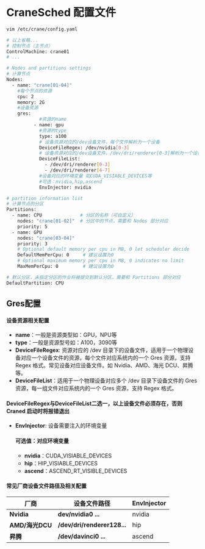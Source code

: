 # CraneSched 配置文件 # 
~~~bash
vim /etc/crane/config.yaml

# 以上省略...
# 控制节点（主节点）
ControlMachine: crane01
# ...

# Nodes and partitions settings
# 计算节点
Nodes:
  - name: "crane[01-04]"
    #每个节点的资源
    cpu: 2
    memory: 2G
    #设备资源
    gres:
            #资源的name
          - name: gpu
            #资源的type
            type: a100
            # 设备资源对应的/dev设备文件，每个文件解析为一个设备
            DeviceFileRegex: /dev/nvidia[0-3]
            # 设备资源对应的/dev设备文件，/dev/dri/renderer[0-3]解析为一个设备
            DeviceFileList:
              - /dev/dri/renderer[0-3]
              - /dev/dri/renderer[4-7]
            #设备对应的环境变量 如CUDA_VISIABLE_DEVICES等
            #可选：nvidia,hip,ascend
            EnvInjector: nvidia

# partition information list
# 计算节点的分区
Partitions:
  - name: CPU              # 分区的名称（可自定义）
    nodes: "crane[01-02]"  # 分区中的节点，需要和 Nodes 部分对应
    priority: 5
  - name: GPU
    nodes: "crane[03-04]"
    priority: 3
    # Optional default memory per cpu in MB, 0 let scheduler decide
    DefaultMemPerCpu: 0     # 建议设置为0
    # Optional maximum memory per cpu in MB, 0 indicates no limit
    MaxMemPerCpu: 0         # 建议设置为0

# 默认分区，未指定分区的作业将被提交到默认分区，需要和 Partitions 部分对应
DefaultPartition: CPU
~~~

## Gres配置 ##
#### 设备资源相关配置 ####
- **name**：一般是资源类型如：GPU，NPU等
- **type**：一般是资源型号如：A100，3090等
- **DeviceFileRegex**: 资源对应的 /dev 目录下的设备文件，适用于一个物理设备对应一个设备文件的资源，每个文件对应系统内的一个 Gres 资源，支持 Regex 格式。常见设备对应设备文件。如 Nvidia、AMD、海光 DCU、昇腾等。
- **DeviceFileList**：适用于一个物理设备对应多个 /dev 目录下设备文件的 Gres 资源，每一组文件对应系统内的一个 Gres 资源，支持 Regex 格式。
#### DeviceFileRegex与DeviceFileList二选一，以上设备文件必须存在，否则 Craned 启动时将报错退出 ####
- **EnvInjector**: 设备需要注入的环境变量
  #### 可选值：对应环境变量 ####
  - **nvidia**：CUDA_VISIABLE_DEVICES
  - **hip**：HIP_VISIABLE_DEVICES
  - **ascend**：ASCEND_RT_VISIBLE_DEVICES
####          常见厂商设备文件路径及相关配置 ####

| 厂商                   |    设备文件路径            |          EnvInjector    |
| ---------------------- | ------------------------ |-------------------------|
| **Nvidia**            | **dev/nvidia0 ...**         |  nvidia               |
| **AMD/海光DCU**       | **/dev/dri/renderer128...**  |hip                    |
| **昇腾**              |**/dev/davinci0 ...**        |ascend                 |